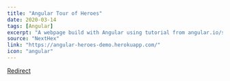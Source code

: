 ```yaml
---
title: "Angular Tour of Heroes"
date: 2020-03-14
tags: [Angular]
excerpt: "A webpage build with Angular using tutorial from angular.io/start"
source: "NextHex"
link: "https://angular-heroes-demo.herokuapp.com/"
icon: "angular"
---
```


<a href="https://angular-heroes-demo.herokuapp.com/">Redirect</a>
 
